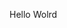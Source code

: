 Hello Wolrd



































































































































































































































































































































































































































































